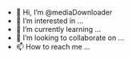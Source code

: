 - 👋 Hi, I’m @mediaDownloader
- 👀 I’m interested in ...
- 🌱 I’m currently learning ...
- 💞️ I’m looking to collaborate on ...
- 📫 How to reach me ...

<!---
mediaDownloader/mediaDownloader is a ✨ special ✨ repository because its `README.md` (this file) appears on your GitHub profile.
You can click the Preview link to take a look at your changes.
--->
